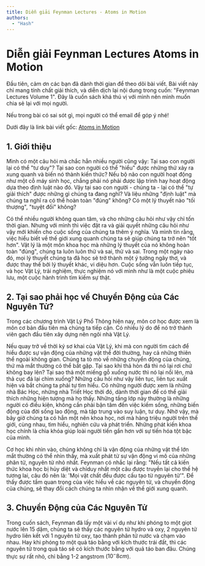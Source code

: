 ```yaml
---
title: Diễn giải Feynman Lectures - Atoms in Motion
authors:
  - "Hash"
---
```


# Diễn giải Feynman Lectures Atoms in Motion

Đầu tiên, cảm ơn các bạn đã dành thời gian để theo dõi bài viết. Bài viết này chỉ mang tính chất giải thích, và diễn dịch lại nội dung trong cuốn: "Feynman Lectures Volume 1". Đây là cuốn sách khá thú vị với mình nên mình muốn chia sẻ lại với mọi người.

Nếu trong bài có sai sót gì, mọi người có thể email để góp ý nhé!

Dưới đây là link bài viết gốc: [Atoms in Motion](https://www.feynmanlectures.caltech.edu/I_01.html#Ch1-S1)

## 1. Giới thiệu

Mình có một câu hỏi mà chắc hẳn nhiều người cũng vậy: Tại sao con người lại có thể "tư duy"? Tại sao con người có thể "hiểu" được những thứ xảy ra xung quanh và biến nó thành kiến thức? Nếu bộ não con người hoạt động như một cỗ máy sinh học, chẳng phải nó phải được lập trình hay hoạt động dựa theo định luật nào đó. Vậy tại sao con người - chúng ta - lại có thể "tự giải thích" được những gì chúng ta đang nghĩ? Và liệu những "định luật" mà chúng ta nghĩ ra có thể hoàn toàn "đúng" không? Có một lý thuyết nào "tối thượng", "tuyệt đối" không?

Có thể nhiều người không quan tâm, và cho những câu hỏi như vậy chỉ tốn thời gian. Nhưng với mình thì việc đặt ra và giải quyết những câu hỏi như vậy mới khiến cho cuộc sống của chúng ta thêm ý nghĩa. Và mình tin rằng, việc hiểu biết về thế giới xung quanh chúng ta sẽ giúp chúng ta trở nên "tốt hơn". Vật lý là một môn khoa học mà những lý thuyết của nó không hoàn toàn "đúng", chúng ta luôn luôn thử và sai, thử và sai. Trong một ngày nào đó, mọi lý thuyết chúng ta đã học sẽ trở thành một ý tưởng ngây thơ, và được thay thế bởi lý thuyết khác, vi diệu hơn. Cuộc sống vẫn luôn tiếp tục, và học Vật Lý, trải nghiệm, thực nghiệm nó với mình như là một cuộc phiêu lưu, một cuộc hành trình tìm kiếm sự thật.

## 2. Tại sao phải học về Chuyển Động của Các Nguyên Tử? 

Trong các chương trình Vật Lý Phổ Thông hiện nay, môn cơ học được xem là môn cơ bản đầu tiên mà chúng ta tiếp cận. Có nhiều lý do để nó trở thành viên gạch đầu tiên xây dựng nên ngôi nhà Vật Lý. 

Nếu quay trở về thời ký sơ khai của Vật Lý, khi mà con người tìm cách để hiểu được sự vận động của những vật thể đời thường, hay cả những thiên thể ngoài không gian. Chúng ta tò mò về những chuyển động của chúng, thứ mà mắt thường có thể bắt gặp. Tại sao khi thả hòn đá thì nó lại rơi chứ không bay lên? Tại sao thả một miếng gỗ xuống nước thì nó lại nổi lên, mà thả cục đá lại chìm xuống? Những câu hỏi như vậy liên tục, liên tục xuất hiện và bắt chúng ta phải tự tìm hiểu. Có những người được xem là những nhà Bác Học, những nhà Triết Học thời đó, dành thời gian để có thể giải thích những hiện tượng mà họ thấy. Những tầng lớp này thường là những người có điều kiện, không cần phải bận tâm đến việc kiếm sống, những biến động của đời sống lao động, mà tập trung vào suy luận, tư duy. Nhờ vậy, mà bây giờ chúng ta có hẳn một nên khoa học, nơi mà hàng triệu người trên thế giới, cùng nhau, tìm hiểu, nghiên cứu và phát triển. Những phát kiến khoa học chính là chìa khóa giúp loài người tiến gần hơn với sự tiến hóa tột bậc của mình. 

Cơ học khi nhìn vào, chúng không chỉ là vận động của những vật thể lớn mắt thường có thể nhìn thấy, mà xuất phát từ sự vận động vi mô của những phân tử, nguyên tử nhỏ nhất. Feynman có nhắc lại rằng: "Nếu tất cả kiến thức khoa học bị hủy diệt và chỉduy nhất một câu được truyền lại cho thế hệ tương lai, câu đó nên là: 'Mọi vật chất đều được cấu tạo từ nguyên tử'". Để thấy được tầm quan trọng của việc hiểu về các nguyên tử, và chuyển động của chúng, sẽ thay đổi cách chúng ta nhìn nhận về thế giới xung quanh. 

## 3. Chuyển Động của Các Nguyên Tử

Trong cuốn sách, Feynman đã lấy một vài ví dụ như khi phóng to một giọt nước lên 15 dặm, chúng ta sẽ thấy các nguyên tử hydro và oxy, 2 nguyên tử hydro liên kết với 1 nguyên tử oxy, tạo thành phân tử nước và chạm vào nhau. Hay khi phóng to một quả táo bằng với kích thước trái đất, thì các nguyên tử trong quả táo sẽ có kích thước bằng với quả táo ban đâu. Chúng thực sự rất nhỏ, chỉ bằng 1-2 angstrom ($10^-8 cm$). 
